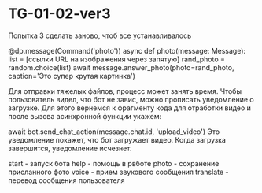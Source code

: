 # TG-01-02-ver3
Попытка 3 сделать заново, чтоб все устанавливалось


@dp.message(Command('photo'))
async def photo(message: Message):
		list = [ссылки URL на изображения через запятую]
		rand_photo = random.choice(list)
    await message.answer_photo(photo=rand_photo, caption='Это супер крутая картинка')

Для отправки тяжелых файлов, процесс может занять время. Чтобы пользователь видел, что бот не завис, можно прописать уведомление о загрузке. Для этого вернемся к фрагменту кода для отработки видео и после вызова асинхронной функции укажем:

await bot.send_chat_action(message.chat.id, 'upload_video')
Это уведомление покажет, что бот загружает видео. Когда загрузка завершится, уведомление исчезнет.



start - запуск бота
help - помощь в рвботе
photo - сохранение присланного фото
voice - прием звукового сообщения
translate - перевод сообщения пользователя